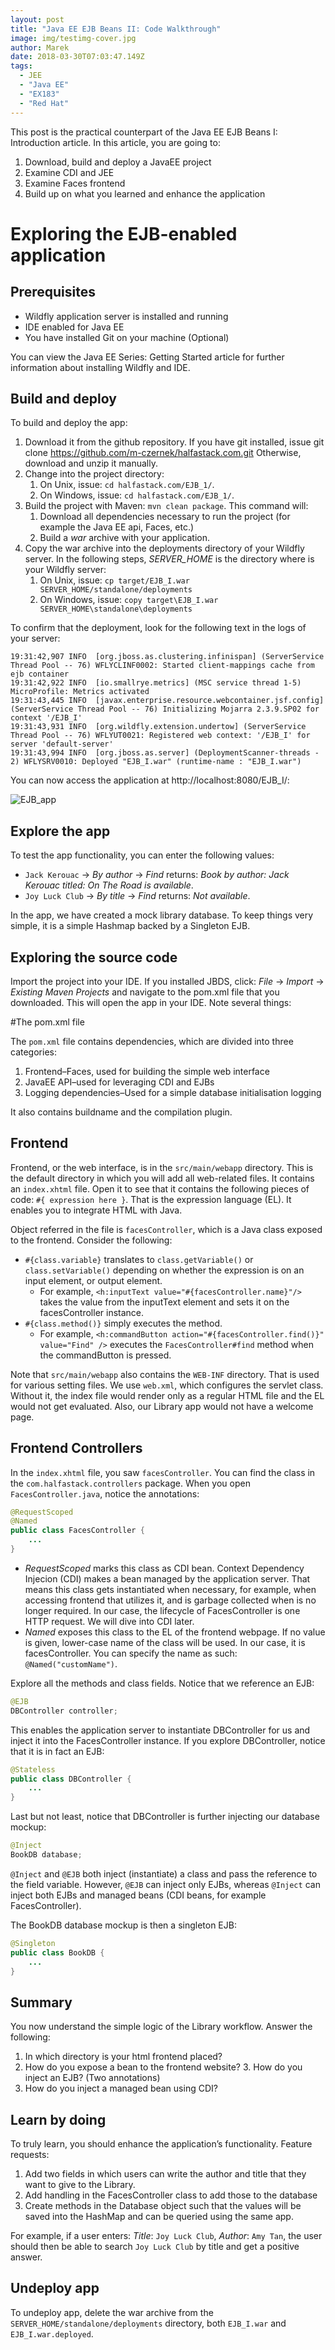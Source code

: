 ```yaml
---
layout: post
title: "Java EE EJB Beans II: Code Walkthrough"
image: img/testimg-cover.jpg
author: Marek
date: 2018-03-30T07:03:47.149Z
tags: 
  - JEE
  - "Java EE"
  - "EX183"
  - "Red Hat"
---
```


This post is the practical counterpart of the Java EE EJB Beans I: Introduction article. In this
article, you are going to:

1. Download, build and deploy a JavaEE project
2. Examine CDI and JEE
3. Examine Faces frontend
4. Build up on what you learned and enhance the application

# Exploring the EJB-enabled application 

## Prerequisites

* Wildfly application server is installed and running 
* IDE enabled for Java EE
* You have installed Git on your machine (Optional)

You can view the Java EE Series: Getting Started article for further information about installing Wildfly and IDE.

## Build and deploy

To build and deploy the app:

1. Download it from the github repository. If you have git installed, issue git clone https://github.com/m-czernek/halfastack.com.git Otherwise, download and unzip it manually.
2. Change into the project directory:
    1. On Unix, issue: `cd halfastack.com/EJB_1/`.
    2. On Windows, issue: `cd halfastack.com/EJB_1/`.
3. Build the project with Maven: `mvn clean package`. This command will:
    1. Download all dependencies necessary to run the project (for example the Java EE api, Faces, etc.)
    2. Build a *war* archive with your application.
4. Copy the war archive into the deployments directory of your Wildfly server. In the following steps, _SERVER_HOME_ is the directory where is your Wildfly server:
    1. On Unix, issue: `cp target/EJB_I.war SERVER_HOME/standalone/deployments`
    2. On Windows, issue: `copy target\EJB_I.war SERVER_HOME\standalone\deployments`

To confirm that the deployment, look for the following text in the logs of your server:

```
19:31:42,907 INFO  [org.jboss.as.clustering.infinispan] (ServerService Thread Pool -- 76) WFLYCLINF0002: Started client-mappings cache from ejb container
19:31:42,922 INFO  [io.smallrye.metrics] (MSC service thread 1-5) MicroProfile: Metrics activated
19:31:43,445 INFO  [javax.enterprise.resource.webcontainer.jsf.config] (ServerService Thread Pool -- 76) Initializing Mojarra 2.3.9.SP02 for context '/EJB_I'
19:31:43,931 INFO  [org.wildfly.extension.undertow] (ServerService Thread Pool -- 76) WFLYUT0021: Registered web context: '/EJB_I' for server 'default-server'
19:31:43,994 INFO  [org.jboss.as.server] (DeploymentScanner-threads - 2) WFLYSRV0010: Deployed "EJB_I.war" (runtime-name : "EJB_I.war")
```

You can now access the application at http://localhost:8080/EJB_I/:

![EJB_app](https://raw.githubusercontent.com/m-czernek/halfastack.com/master/EJB_1/imgs/libraryI.png)

## Explore the app
To test the app functionality, you can enter the following values:

* `Jack Kerouac` -> *By author* -> *Find* returns: *Book by author: Jack Kerouac titled: On The Road is available*.
* `Joy Luck Club` -> *By title* -> *Find* returns: *Not available*.

In the app, we have created a mock library database. To keep things very simple, it is a simple Hashmap backed by a Singleton EJB.

## Exploring the source code

Import the project into your IDE. If you installed JBDS, click: *File* -> *Import* -> *Existing Maven Projects* and navigate to the pom.xml file that you downloaded. This will open the app in your IDE. Note several things:

#The pom.xml file

The `pom.xml` file contains dependencies, which are divided into three categories:

1. Frontend–Faces, used for building the simple web interface 
2. JavaEE API–used for leveraging CDI and EJBs
3. Logging dependencies–Used for a simple database initialisation logging

It also contains buildname and the compilation plugin.

## Frontend

Frontend, or the web interface, is in the `src/main/webapp` directory. This is the default directory in which you will add all web-related files. It contains an `index.xhtml` file. Open it to see that it contains the following pieces of code: `#{ expression here }`. That is the expression language (EL). It enables you to integrate HTML with Java.

Object referred in the file is `facesController`, which is a Java class exposed to the frontend. Consider the following:

* `#{class.variable}` translates to `class.getVariable()` or `class.setVariable()` depending on whether the expression is on an input element, or output element.
    * For example, `<h:inputText value="#{facesController.name}"/>` takes the value from the inputText element and sets it on the facesController instance. 
* `#{class.method()}` simply executes the method.
    * For example, `<h:commandButton action="#{facesController.find()}" value="Find" />` executes the `FacesController#find` method when the commandButton is pressed.

Note that `src/main/webapp` also contains the `WEB-INF` directory. That is used for various setting files. We use `web.xml`, which configures the servlet class. Without it, the index file would render only as a regular HTML file and the EL would not get evaluated. Also, our Library app would not have a welcome page.

## Frontend Controllers
In the `index.xhtml` file, you saw `facesController`. You can find the class in
the `com.halfastack.controllers` package. When you open `FacesController.java`, notice the annotations:

```java
@RequestScoped
@Named
public class FacesController { 
    ...
}
```

* *RequestScoped* marks this class as CDI bean. Context Dependency Injecion (CDI) makes a bean managed by the application server. That means this class gets instantiated when necessary, for example, when accessing frontend that utilizes it, and is garbage collected when is no longer required. In our case, the lifecycle of FacesController is one HTTP request. We will dive into CDI later.
* *Named* exposes this class to the EL of the frontend webpage. If no value is given, lower-case name of the class will be used. In our case, it is facesController. You can specify the name as such: `@Named("customName")`.

Explore all the methods and class fields. Notice that we reference an EJB:

```java
@EJB
DBController controller;
```

This enables the application server to instantiate DBController for us and inject it into the FacesController instance. If you explore DBController, notice that it is in fact an EJB:

```java
@Stateless
public class DBController { 
    ...
}
```

Last but not least, notice that DBController is further injecting our database mockup:

```java
@Inject
BookDB database;
```

`@Inject` and `@EJB` both inject (instantiate) a class and pass the reference to the field variable. However, `@EJB` can inject only EJBs, whereas `@Inject` can inject both EJBs and managed beans (CDI beans, for example FacesController).

The BookDB database mockup is then a singleton EJB:

```java
@Singleton
public class BookDB { 
    ...
}
```

## Summary
You now understand the simple logic of the Library workflow. Answer the following:
1. In which directory is your html frontend placed?
2. How do you expose a bean to the frontend website? 3. How do you inject an EJB? (Two annotations)
4. How do you inject a managed bean using CDI?

## Learn by doing
To truly learn, you should enhance the application’s functionality. Feature requests:
1. Add two fields in which users can write the author and title that they want to give to the Library.
2. Add handling in the FacesController class to add those to the database
3. Create methods in the Database object such that the values will be saved into the HashMap and can be queried using the same app.

For example, if a user enters: *Title*: `Joy Luck Club`, *Author*: `Amy Tan`, the user should then be able to search `Joy Luck Club` by title and get a positive answer.

## Undeploy app
To undeploy app, delete the war archive from the `SERVER_HOME/standalone/deployments` directory, both `EJB_I.war` and `EJB_I.war.deployed`.
